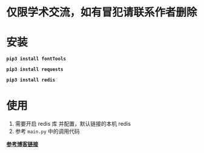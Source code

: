 # 仅限学术交流，如有冒犯请联系作者删除

# 安装
**`pip3 install fontTools`**

**`pip3 install requests`**

**`pip3 install redis`**


# 使用
1. 需要开启 redis 库 并配置，默认链接的本机 redis 
2. 参考 `main.py` 中的调用代码

**[参考博客链接](https://www.zhangkunzhi.com/?p=120)**